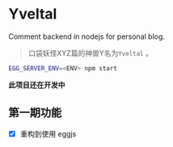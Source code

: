 # Yveltal

Comment backend in nodejs for personal blog.

> 口袋妖怪XYZ篇的神兽Y名为``Yveltal`` 。

``` sh
EGG_SERVER_ENV=<ENV> npm start
```

**此项目还在开发中**

## 第一期功能

- [x] 重构到使用 eggjs
